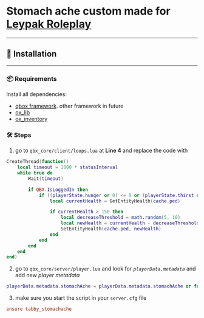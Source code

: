 # Stomach ache custom made for [Leypak Roleplay](https://discord.gg/bsufVaP2xh)
---

## 🚀 Installation
---
### 📦 Requirements
Install all dependencies:
- [qbox framework](https://github.com/Qbox-project/qbx_core/releases/). other framework in future
- [ox_lib](https://github.com/communityox/ox_lib/releases)
- [ox_inventory](https://github.com/communityox/ox_inventory/releases)

### 🛠️ Steps
1. go to `qbx_core/client/loops.lua` at **Line 4** and replace the code with 
```lua
CreateThread(function()
    local timeout = 1000 * statusInterval
    while true do
        Wait(timeout)

        if QBX.IsLoggedIn then
            if ((playerState.hunger or 0) <= 0 or (playerState.thirst or 0) <= 0) and not playerState.isDead then
                local currentHealth = GetEntityHealth(cache.ped)

                if currentHealth > 150 then
                    local decreaseThreshold = math.random(5, 10)
                    local newHealth = currentHealth - decreaseThreshold
                    SetEntityHealth(cache.ped, newHealth)
                end
            end
        end
    end
end)
```
2. go to `qbx_core/server/player.lua` and look for *`playerData.metadata`* and add new *player metadata*
```lua
playerData.metadata.stomachAche = playerData.metadata.stomachAche or false
```
3. make sure you start the script in your `server.cfg` file
```cfg
ensure tabby_stomachache
```